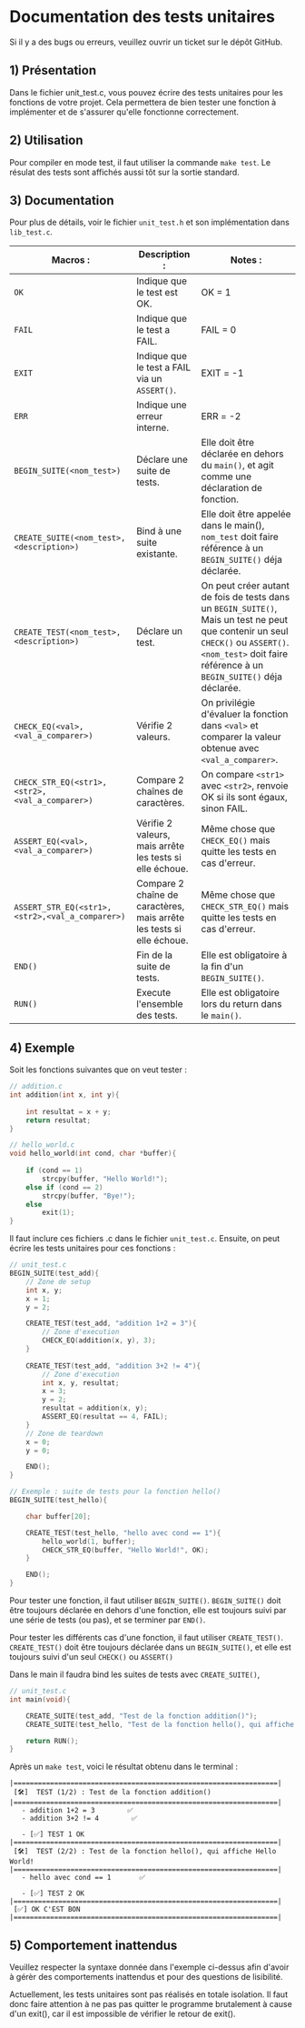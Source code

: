 # Documentation des tests unitaires
Si il y a des bugs ou erreurs, veuillez ouvrir un ticket sur le dépôt GitHub. 

## 1) Présentation
Dans le fichier unit_test.c, vous pouvez écrire des tests unitaires
pour les fonctions de votre projet. Cela permettera de bien tester
une fonction à implémenter et de s'assurer qu'elle fonctionne correctement.

## 2) Utilisation
Pour compiler en mode test, il faut utiliser la commande `make test`.
Le résulat des tests sont affichés aussi tôt sur la sortie standard.

## 3) Documentation
Pour plus de détails, voir le fichier `unit_test.h` et son implémentation
dans `lib_test.c`.

| Macros :                                         | Description :                                                         | Notes :                                                                                                                                                                                         |
|--------------------------------------------------|-----------------------------------------------------------------------|-------------------------------------------------------------------------------------------------------------------------------------------------------------------------------------------------|
| `OK`                                             | Indique que le test est OK.                                           | OK = 1                                                                                                                                                                                          |
| `FAIL`                                           | Indique que le test a FAIL.                                           | FAIL = 0                                                                                                                                                                                        |
| `EXIT`                                           | Indique que le test a FAIL via un `ASSERT()`.                         | EXIT = -1                                                |
| `ERR`                                            | Indique une erreur interne.                                           | ERR = -2                                                                                                                                        
| `BEGIN_SUITE(<nom_test>)`                        | Déclare une suite de tests.                                           | Elle doit être déclarée en dehors du `main()`, et agit comme une déclaration de fonction.                                                                                                           |
| `CREATE_SUITE(<nom_test>, <description>)`        | Bind à une suite existante.                                           | Elle doit être appelée dans le main(), `nom_test` doit faire référence à un `BEGIN_SUITE()` déja déclarée.                                                                                        |
| `CREATE_TEST(<nom_test>, <description>)`         | Déclare un test.                                                      | On peut créer autant de fois de tests dans un `BEGIN_SUITE()`, Mais un test ne peut que contenir un seul `CHECK()` ou `ASSERT()`.  `<nom_test>` doit faire référence à un `BEGIN_SUITE()` déja déclarée. |
| `CHECK_EQ(<val>, <val_a_comparer>)`              | Vérifie 2 valeurs.                                                    | On privilégie d'évaluer la fonction dans `<val>` et comparer la valeur obtenue avec `<val_a_comparer>`.                                                                                             |
| `CHECK_STR_EQ(<str1>, <str2>, <val_a_comparer>)` | Compare 2 chaînes de caractères.                                      | On compare `<str1>` avec `<str2>`, renvoie OK si ils sont égaux, sinon FAIL.                                                                                                                        |
| `ASSERT_EQ(<val>, <val_a_comparer>)`             | Vérifie 2 valeurs, mais arrête les tests si elle échoue.              |  Même chose que `CHECK_EQ()` mais quitte les tests en cas d'erreur.                                                                                                                                                                              |
| `ASSERT_STR_EQ(<str1>, <str2>,<val_a_comparer>)` | Compare 2 chaîne de caractères, mais arrête les tests si elle échoue. | Même chose que `CHECK_STR_EQ()` mais quitte les tests en cas d'erreur.                                                                                                                                                                                |
| `END()`                                          | Fin de la suite de tests.                                             | Elle est obligatoire à la fin d'un `BEGIN_SUITE()`.                                                                                                                                              |
| `RUN()`                                          | Execute l'ensemble des tests.                                         | Elle est obligatoire lors du return dans le `main()`.                                                                                                                                             |

## 4) Exemple

Soit les fonctions suivantes que on veut tester :
```c
// addition.c
int addition(int x, int y){
 
    int resultat = x + y;
    return resultat;
}

// hello_world.c
void hello_world(int cond, char *buffer){
 
    if (cond == 1)
        strcpy(buffer, "Hello World!");
    else if (cond == 2)
        strcpy(buffer, "Bye!");
    else
        exit(1);
}
```

Il faut inclure ces fichiers .c dans le fichier `unit_test.c`.
Ensuite, on peut écrire les tests unitaires pour ces fonctions :
```c
// unit_test.c
BEGIN_SUITE(test_add){
    // Zone de setup
    int x, y;
    x = 1;
    y = 2;

    CREATE_TEST(test_add, "addition 1+2 = 3"){
        // Zone d'execution
        CHECK_EQ(addition(x, y), 3);
    }
    
    CREATE_TEST(test_add, "addition 3+2 != 4"){
        // Zone d'execution
        int x, y, resultat;
        x = 3;
        y = 2;
        resultat = addition(x, y);
        ASSERT_EQ(resultat == 4, FAIL);
    }
    // Zone de teardown
    x = 0;
    y = 0;

    END();
}

// Exemple : suite de tests pour la fonction hello()
BEGIN_SUITE(test_hello){

    char buffer[20];

    CREATE_TEST(test_hello, "hello avec cond == 1"){
        hello_world(1, buffer);
        CHECK_STR_EQ(buffer, "Hello World!", OK);
    }

    END();
}
```
Pour tester une fonction, il faut utiliser `BEGIN_SUITE()`.
`BEGIN_SUITE()` doit être toujours déclarée en dehors d'une fonction,
elle est toujours suivi par une série de tests (ou pas), et se terminer
par `END()`.

Pour tester les différents cas d'une fonction, il faut utiliser `CREATE_TEST()`.
`CREATE_TEST()` doit être toujours déclarée dans un `BEGIN_SUITE()`,
et elle est toujours suivi d'un seul `CHECK()` ou `ASSERT()`

Dans le main il faudra bind les suites de tests avec `CREATE_SUITE()`,
```c
// unit_test.c
int main(void){

    CREATE_SUITE(test_add, "Test de la fonction addition()");
    CREATE_SUITE(test_hello, "Test de la fonction hello(), qui affiche Hello World!");

    return RUN();
}
```

Après un `make test`, voici le résultat obtenu dans le terminal :
```
|=================================================================|
 [🛠️]  TEST (1/2) : Test de la fonction addition() 
|=================================================================|
   - addition 1+2 = 3        ✅
   - addition 3+2 != 4        ✅

   - [✅] TEST 1 OK
|=================================================================|
 [🛠️]  TEST (2/2) : Test de la fonction hello(), qui affiche Hello World! 
|=================================================================|
   - hello avec cond == 1       ✅
   
   - [✅] TEST 2 OK
|=================================================================|
 [✅] OK C'EST BON
|=================================================================|
```

## 5) Comportement inattendus
Veuillez respecter la syntaxe donnée dans l'exemple ci-dessus 
afin d'avoir à gérèr des comportements inattendus et pour des questions
de lisibilité.

Actuellement, les tests unitaires sont pas réalisés en totale isolation.
Il faut donc faire attention à ne pas pas quitter le programme brutalement
à cause d'un exit(), car il est impossible de vérifier le retour de exit().
